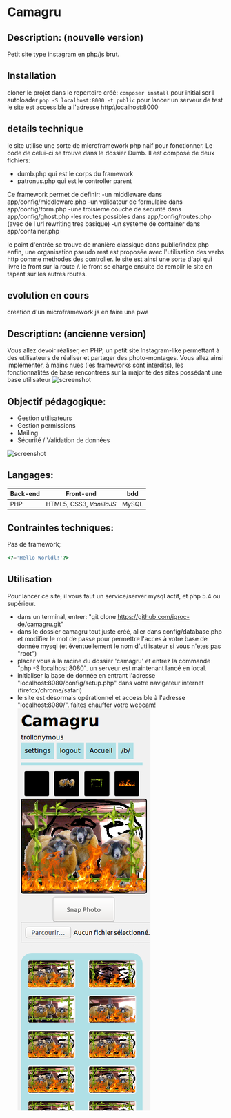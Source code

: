 # Camagru
## Description: (nouvelle version)

Petit site type instagram en php/js brut.

## Installation

cloner le projet
dans le repertoire créé:
``` composer install ```
pour initialiser l autoloader
``` php -S localhost:8000 -t public ```
pour lancer un serveur de test
le site est accessible a l'adresse http:\\localhost:8000

## details technique

le site utilise une sorte de microframework php naif pour fonctionner.
Le code de celui-ci se trouve dans le dossier Dumb.
Il est composé de deux fichiers:
- dumb.php qui est le corps du framework
- patronus.php qui est le controller parent

Ce framework permet de definir:
-un middleware dans app/config/middleware.php
-un validateur de formulaire dans app/config/form.php
-une troisieme couche de securité dans app/config/ghost.php
-les routes possibles dans app/config/routes.php (avec de l url rewriting tres basique)
-un systeme de container dans app/container.php

le point d'entrée se trouve de manière classique dans public/index.php
enfin, une organisation pseudo rest est proposée avec l'utilisation des verbs http comme methodes des controller.
le site est ainsi une sorte d'api qui livre le front sur la route /.
le front se charge ensuite de remplir le site en tapant sur les autres routes.

## evolution en cours

creation d'un microframework js
en faire une pwa

## Description: (ancienne version)

  Vous allez devoir réaliser, en PHP, un petit site Instagram-like permettant à des utilisateurs de réaliser et partager des photo-montages. Vous allez ainsi implémenter, à mains nues (les frameworks sont interdits), les fonctionnalités de base rencontrées sur la majorité des sites possédant une base utilisateur
![screenshot](/assets/camagru2.png)

## Objectif pédagogique:
  
  - Gestion utilisateurs
  - Gestion permissions
  - Mailing
  - Sécurité / Validation de données
  
![screenshot](/assets/camagru1.png)

## Langages:

| Back-end | Front-end | bdd |
|---|---|---|
| PHP | HTML5, CSS3, *VanillaJS* | MySQL |
  
## Contraintes techniques:

  Pas de framework;
  
  ```php
  <?='Hello Worldl!'?>
  ```
  
## Utilisation

Pour lancer ce site, il vous faut un service/server mysql actif, et php 5.4 ou supérieur.

- dans un terminal, entrer: "git clone https://github.com/jgroc-de/camagru.git"
- dans le dossier camagru tout juste créé, aller dans config/database.php et modifier le mot de passe pour permettre l'acces à votre base de donnée mysql (et éventuellement le nom d'utilisateur si vous n'etes pas "root")
- placer vous à la racine du dossier 'camagru' et entrez la commande "php -S localhost:8080". un serveur est maintenant lancé en local.
- initialiser la base de donnée en entrant l'adresse "localhost:8080/config/setup.php" dans votre navigateur internet (firefox/chrome/safari)
- le site est désormais opérationnel et accessible à l'adresse "localhost:8080/". faites chauffer votre webcam!
![screenshot](/assets/camagru0.png)
